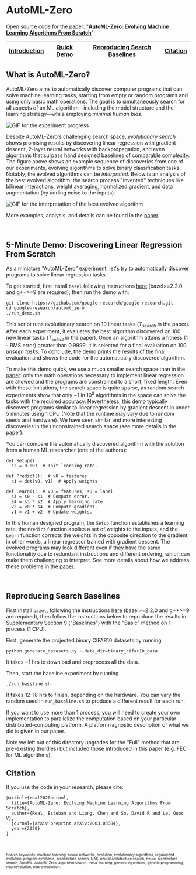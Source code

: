 # AutoML-Zero

Open source code for the paper: \"[**AutoML-Zero: Evolving Machine Learning Algorithms From Scratch**](https://arxiv.org/abs/2003.03384)"

| [Introduction](#what-is-automl-zero) | [Quick Demo](#5-minute-demo-discovering-linear-regression-from-scratch)| [Reproducing Search Baselines](#reproducing-search-baselines) | [Citation](#citation) |
|-|-|-|-|

## What is AutoML-Zero?

AutoML-Zero aims to automatically discover computer programs that can solve machine learning tasks, starting from empty or random programs and using only basic math operations. The goal is to simultaneously search for all aspects of an ML algorithm&mdash;including the model structure and the learning strategy&mdash;while employing *minimal human bias*.

![GIF for the experiment progress](https://storage.googleapis.com/gresearch/automl_zero/progress.gif)

Despite AutoML-Zero's challenging search space, *evolutionary search* shows promising results by discovering linear regression with gradient descent, 2-layer neural networks with backpropagation, and even algorithms that surpass hand designed baselines of comparable complexity. The figure above shows an example sequence of discoveries from one of our experiments, evolving algorithms to solve binary classification tasks. Notably, the evolved algorithms can be *interpreted*. Below is an analysis of the best evolved algorithm: the search process "invented" techniques like bilinear interactions, weight averaging, normalized gradient, and data augmentation (by adding noise to the inputs).

![GIF for the interpretation of the best evolved algorithm](https://storage.googleapis.com/gresearch/automl_zero/best_algo.gif)

More examples, analysis, and details can be found in the [paper](https://arxiv.org/abs/2003.03384).


&nbsp;

## 5-Minute Demo: Discovering Linear Regression From Scratch

As a miniature "AutoML-Zero" experiment, let's try to automatically discover programs to solve linear regression tasks.

To get started, first install `bazel` following instructions [here](https://docs.bazel.build/versions/master/install.html) (bazel>=2.2.0 and g++>=9 are required), then run the demo with:

```
git clone https://github.com/google-research/google-research.git
cd google-research/automl_zero
./run_demo.sh
```

This script runs evolutionary search on 10 linear tasks (*T<sub>search</sub>* in the paper). After each experiment, it evaluates the best algorithm discovered on 100 new linear tasks (*T<sub>select</sub>* in the paper). Once an algorithm attains a fitness (1 - RMS error) greater than 0.9999, it is selected for a final evaluation on 100 *unseen tasks*. To conclude, the demo prints the results of the final evaluation and shows the code for the automatically discovered algorithm.

To make this demo quick, we use a much smaller search space than in the [paper](https://arxiv.org/abs/2003.03384): only the math operations necessary to implement linear regression are allowed and the programs are constrained to a short, fixed length. Even with these limitations, the search space is quite sparse, as random search experiments show that only ~1 in 10<sup>8</sup> algorithms in the space can solve the tasks with the required accuracy. Nevertheless, this demo typically discovers programs similar to linear regression by gradient descent in under 5 minutes using 1 CPU (Note that the runtime may vary due to random seeds and hardware). We have seen similar and more interesting discoveries in the unconstrained search space (see more details in the [paper](https://arxiv.org/abs/2003.03384)).

You can compare the automatically discovered algorithm with the solution from a human ML researcher (one of the authors):

```
def Setup():
  s2 = 0.001  # Init learning rate.

def Predict():  # v0 = features
  s1 = dot(v0, v1)  # Apply weights

def Learn():  # v0 = features; s0 = label
  s3 = s0 - s1  # Compute error.
  s4 = s3 * s2  # Apply learning rate.
  v2 = v0 * s4  # Compute gradient.
  v1 = v1 + v2  # Update weights.
```

In this human designed program, the ```Setup``` function establishes a learning rate, the ```Predict``` function applies a set of weights to the inputs, and the ```Learn``` function corrects the weights in the opposite direction to the gradient; in other words, a linear regressor trained with gradient descent. The evolved programs may look different even if they have the same functionality due to redundant instructions and different ordering, which can make them challenging to interpret. See more details about how we address these problems in the [paper](https://github.com/google-research/google-research/tree/master/automl_zero#automl-zero).

&nbsp;

## Reproducing Search Baselines

First install `bazel`, following the instructions [here](https://docs.bazel.build/versions/master/install.html) (bazel>=2.2.0 and g++>=9 are required), then follow the instructions below to reproduce the results in Supplementary
Section 9 ("Baselines") with the "Basic" method on 1 process (1 CPU).

First, generate the projected binary CIFAR10 datasets by running

```
python generate_datasets.py --data_dir=binary_cifar10_data
```

It takes ~1 hrs to download and preprocess all the data.

Then, start the baseline experiment by running

```
./run_baseline.sh
```
It takes 12-18 hrs to finish, depending on the hardware. You can vary the random seed in `run_baseline.sh` to produce a different result for each run.

If you want to use more than 1 process, you will need to create your own implementation to
parallelize the computation based on your particular distributed-computing
platform. A platform-agnostic description of what we did is given in our paper.

Note we left out of this directory upgrades for the "Full" method that are
pre-existing (hurdles) but included those introduced in this paper (e.g. FEC
for ML algorithms).

## Citation

If you use the code in your research, please cite:

```
@article{real2020automl,
  title={AutoML-Zero: Evolving Machine Learning Algorithms From Scratch},
  author={Real, Esteban and Liang, Chen and So, David R and Le, Quoc V},
  journal={arXiv preprint arXiv:2003.03384},
  year={2020}
}
```

&nbsp;

<sup><sub>
Search keywords: machine learning, neural networks, evolution,
evolutionary algorithms, regularized evolution, program synthesis,
architecture search, NAS, neural architecture search,
neuro-architecture search, AutoML, AutoML-Zero, algorithm search,
meta-learning, genetic algorithms, genetic programming, neuroevolution,
neuro-evolution.
</sub></sup>

